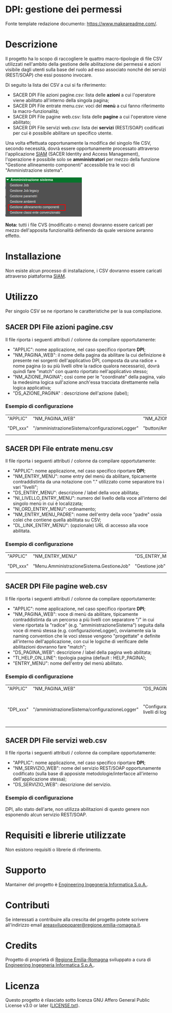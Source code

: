 # DPI: gestione dei permessi

Fonte template redazione documento:  https://www.makeareadme.com/.


# Descrizione

Il progetto ha lo scopo di raccogliere le quattro macro-tipologie di file CSV utilizzati nell'ambito della gestione delle abilitazione dei permessi e azioni visibile dagli utenti sulla base del ruolo ad esso associato nonché dei servizi (REST/SOAP) che essi possono invocare.

Di seguito la lista dei CSV a cui si fa riferimento:

- SACER DPI File azioni pagine.csv: lista delle **azioni** a cui l'operatore viene abilitato all'interno della singola pagina; 
- SACER DPI File entrate menu.csv: voci del **menù** a cui fanno riferimento la macro-funzionalità;
- SACER DPI File pagine web.csv: lista delle **pagine** a cui l'operatore viene abilitato;
- SACER DPI File servizi web.csv: lista dei **servizi** (REST/SOAP) codificati per cui è possibile abilitare un specifico utente.

Una volta effettuata opportunamente la modifica del singolo file CSV, secondo necessità, dovrà essere opportunamente processato attraverso l'applicazione [SIAM](https://github.com/RegioneER/parer-sacer-iam) (SACER Identity and Access Management), l'operazione è possibile solo se **amministratori** per mezzo della funzione "Gestione allineamento componenti" accessibile tra le voci di "Amministrazione sistema".

<img src="src/docs/img/siam_amm_comp.png"> 

**Nota:** tutti i file CVS (modificato o meno) dovranno essere caricati per mezzo dell'apposita funzionalità definendo da quale versione avranno effetto.

# Installazione

Non esiste alcun processo di installazione, i CSV dovranno essere caricati attraverso piattaforma [SIAM](https://github.com/RegioneER/parer-sacer-iam).


# Utilizzo

Per singolo CSV se ne riportano le caratteristiche per la sua compilazione.

## SACER DPI File azioni pagine.csv

Il file riporta i seguenti attributi / colonne da compilare opportutamente: 

- "APPLIC": nome applicazione, nel caso specifico riportare **DPI**;
- "NM_PAGINA_WEB": il nome della pagina da abilitare la cui definizione è presente nei sorgenti dell'applicativo DPI, composta da una radice + nome pagina (o su più livelli oltre la radice qualora necessario), dovrà quindi fare "match" con quanto riportato nell'applicativo stesso;
- "NM_AZIONE_PAGINA"; così come per le "coordinate" della pagina, valo la medesima logica sull'azione anch'essa tracciata direttamente nella logica applicativa; 
- "DS_AZIONE_PAGINA" : descrizione dell'azione (label);

### Esempio di configurazione

|||||
|---|---|---|---|
|"APPLIC"|"NM_PAGINA_WEB"|"NM_AZIONE_PAGINA"|"DS_AZIONE_PAGINA"|
|"DPI_xxx"|"/amministrazioneSistema/configurazioneLogger"|"button/AmministrazioneSistemaForm#Logger/applicaLivelli"|"Salva configurazione"|

## SACER DPI File entrate menu.csv

Il file riporta i seguenti attributi / colonne da compilare opportutamente: 

- "APPLIC": nome applicazione, nel caso specifico riportare **DPI**;
- "NM_ENTRY_MENU": nome entry del menù da abilitare, tipicamente contraddistinta da una notazione con "." utilizzato come separatore tra i vari "livelli";
- "DS_ENTRY_MENU": descrizione / label della voce abilitata;
- "NI_LIVELLO_ENTRY_MENU": numero del livello della voce all'interno del singolo menù in cui è localizzata;
- "NI_ORD_ENTRY_MENU": ordinamento; 
- "NM_ENTRY_MENU_PADRE": nome dell'entry della voce "padre" ossia colei che contiene quella abilitata su CSV; 
- "DL_LINK_ENTRY_MENU": (opzionale) URL di accesso alla voce abilitata.


### Esempio di configurazione

||||||||
|---|---|---|---|---|---|---|
|"APPLIC"|"NM_ENTRY_MENU"|"DS_ENTRY_MENU"|"NI_LIVELLO_ENTRY_MENU"|"NI_ORD_ENTRY_MENU"|"NM_ENTRY_MENU_PADRE"|"DL_LINK_ENTRY_MENU"|
|"DPI_xxx"|"Menu.AmministrazioneSistema.GestioneJob"|"Gestione job"|3|1|"Menu.AmministrazioneSistema"|"AmministrazioneSistema.html?operation=loadGestioneJob&amp;cleanhistory=true"|


## SACER DPI File pagine web.csv

Il file riporta i seguenti attributi / colonne da compilare opportutamente: 

- "APPLIC": nome applicazione, nel caso specifico riportare **DPI**;
- "NM_PAGINA_WEB": voce di menù da abilitare, tipicamente contraddistinta da un percorso a più livelli con separatore "/" in cui viene riportata la "radice" (e.g. "amministrazioneSistema") seguita dalla voce di menù stessa (e.g. configurazioneLogger), ovviamente sia la naming convention che le voci stesse vengono "progettate" e definite all'interno dell'applicazione, con cui le logiche di verificare delle abilitazioni dovranno fare "match";
- "DS_PAGINA_WEB":  descrizione / label della pagina web abilitata;
- "TI_HELP_ON_LINE": tipologia pagina (default : HELP_PAGINA);
- "ENTRY_MENU": nome dell'entry del menù abilitato.

### Esempio di configurazione

||||||
|---|---|---|---|---|
|"APPLIC"|"NM_PAGINA_WEB"|"DS_PAGINA_WEB"|"TI_HELP_ON_LINE"|"ENTRY_MENU"
|"DPI_xxx"|"/amministrazioneSistema/configurazioneLogger"|"Configurazione livelli di log"|"HELP_PAGINA"|"Menu principale - Amministrazione Sistema - Configurazione livelli logger"|


## SACER DPI File servizi web.csv

Il file riporta i seguenti attributi / colonne da compilare opportutamente: 

- "APPLIC": nome applicazione, nel caso specifico riportare **DPI**;
- "NM_SERVIZIO_WEB": nome del servizio REST/SOAP opportunamente codificato (sulla base di apposiste metodologie/interfacce all'interno dell'applicazione stessa);
- "DS_SERVIZIO_WEB": descrizione del servizio.

### Esempio di configurazione

DPI, allo stato dell'arte, non utilizza abilitazioni di questo genere non esponendo alcun servizio REST/SOAP.

# Requisiti e librerie utilizzate

Non esistono requisiti o librerie di riferimento.

# Supporto

Mantainer del progetto è [Engineering Ingegneria Informatica S.p.A.](https://www.eng.it/).

# Contributi

Se interessati a contribuire alla crescita del progetto potete scrivere all'indirizzo email <a href="mailto:areasviluppoparer@regione.emilia-romagna.it">areasviluppoparer@regione.emilia-romagna.it</a>.

# Credits

Progetto di proprietà di [Regione Emilia-Romagna](https://www.regione.emilia-romagna.it/) sviluppato a cura di [Engineering Ingegneria Informatica S.p.A.](https://www.eng.it/).

# Licenza

Questo progetto è rilasciato sotto licenza GNU Affero General Public License v3.0 or later ([LICENSE.txt](LICENSE.txt)).
